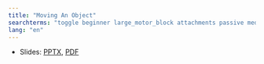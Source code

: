```yaml
---
title: "Moving An Object"
searchterms: "toggle beginner large_motor_block attachments passive medium_motor_block moving object moving_object moving_an_object"
lang: "en"
---
```

 <ul>
 <li class="ng-binding">Slides:
 <a href="ProgrammingLessons/beginner/MoveObject.pptx">PPTX</a>,
 <a href="ProgrammingLessons/beginner/MoveObject.pdf">PDF</a>
 </li>
 </ul>
